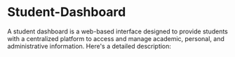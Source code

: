 # Student-Dashboard
A student dashboard is a web-based interface designed to provide students with a centralized platform to access and manage academic, personal, and administrative information. Here's a detailed description:
